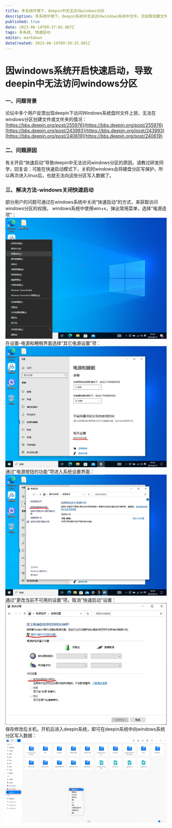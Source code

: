 ```yaml
---
title: 多系统环境下，deepin中无法访问windows分区
description: 多系统环境下，deepin系统中无法访问windows系统中文件，无权限创建文件和文件夹
published: true
date: 2023-06-14T09:37:02.887Z
tags: 多系统, 快速启动
editor: markdown
dateCreated: 2023-06-14T09:30:25.801Z
---
```


# 因windows系统开启快速启动，导致deepin中无法访问windows分区

### 一、问题背景
论坛中多个用户反馈出现deepin下访问Windows系统盘时文件上锁，无法在windows分区创建文件或文件夹的情况：
[https://bbs.deepin.org/post/255976](https://bbs.deepin.org/post/255976)
[https://bbs.deepin.org/post/243993](https://bbs.deepin.org/post/243993)
[https://bbs.deepin.org/post/240619](https://bbs.deepin.org/post/240619)


### 二、问题原因
有关开启“快速启动”导致deepin中无法访问windows分区的原因，请教过研发同学，回复说：可能在快速启动模式下，关机时windows会将硬盘分区写保护，所以再次进入linux后，也就无法向这些分区写入数据了。


### 三、解决方法-windows关闭快速启动
部分用户的问题可通过在windows系统中关闭“快速启动”的方式，来获取访问windows分区的权限。
windows系统中使用win+x，弹出常用菜单，选择“电源选项”：
![1.jpg](/for_trans/快速启动/1.jpg)
在设置-电源和睡眠界面选择“其它电源设置”项：
![2.jpg](/for_trans/快速启动/2.jpg)
通过“电源按钮的功能”项进入系统设置界面：
![3.jpg](/for_trans/快速启动/3.jpg)
通过“更改当前不可用的设置”项，取消“快速启动”设置：
![4.jpg](/for_trans/快速启动/4.jpg)
保存修改后关机，开机后进入deepin系统，即可在deepin系统中向windows系统分区写入数据：
![写数据.jpg](/for_trans/快速启动/写数据.jpg)